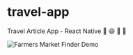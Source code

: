 # travel-app
Travel Article App - React Native :train: :smile: :runner: :ocean:

![Farmers Market Finder Demo](demo/travel.gif)
